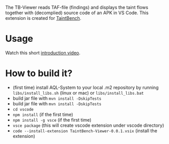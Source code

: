 The TB-Viewer reads TAF-file (findings) and displays the taint flows together with (decomplied) source code of an APK in VS Code. This extension is created for [TaintBench](https://taintbench.github.io).

# Usage
Watch this short [introduction video](https://www.youtube.com/watch?v=UQSHwN_aC9g&feature=youtu.be).

# How to build it?
- (first time) install AQL-System to your local .m2 repository by running `libs/install_libs.sh` (linux or mac) or `libs/install_libs.bat`
- build jar file with `mvn install -DskipTests`
- build jar file with `mvn install -DskipTests`
- `cd vscode`
- `npm install` (if the first time)
- `npm install -g vsce` (if the first time)
- `vsce package` (this will create vscode extension under vscode directory)
- `code --install-extension TaintBench-Viewer-0.0.1.vsix` (install the extension)
